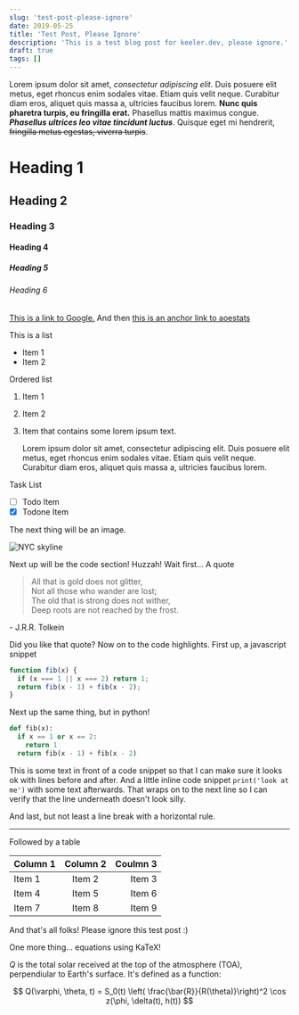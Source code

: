 ```yaml
---
slug: 'test-post-please-ignore'
date: 2019-05-25
title: 'Test Post, Please Ignore'
description: 'This is a test blog post for keeler.dev, please ignore.'
draft: true
tags: []
---
```


Lorem ipsum dolor sit amet, _consectetur adipiscing elit_. Duis posuere elit metus, eget rhoncus enim sodales vitae. Etiam quis velit neque. Curabitur diam eros, aliquet quis massa a, ultricies faucibus lorem. **Nunc quis pharetra turpis, eu fringilla erat.** Phasellus mattis maximus congue. **_Phasellus ultrices leo vitae tincidunt luctus_**. Quisque eget mi hendrerit, ~~fringilla metus egestas, viverra turpis~~.

# Heading 1

## Heading 2

### Heading 3

#### Heading 4

##### Heading 5

###### Heading 6

[This is a link to Google.](https://google.com) And then [this is an anchor link to aoestats][1]

This is a list

- Item 1
- Item 2

Ordered list

1. Item 1
2. Item 2
3. Item that contains some lorem ipsum text.

   Lorem ipsum dolor sit amet, consectetur adipiscing elit. Duis posuere elit metus, eget rhoncus enim sodales vitae. Etiam quis velit neque. Curabitur diam eros, aliquet quis massa a, ultricies faucibus lorem.

Task List

- [ ] Todo Item
- [x] Todone Item

The next thing will be an image.

![NYC skyline](/assets/images/ny_skyline.jpg 'This is a caption of the image')

Next up will be the code section! Huzzah! Wait first... A quote

> All that is gold does not glitter,<br>
> Not all those who wander are lost;<br>
> The old that is strong does not wither,<br>
> Deep roots are not reached by the frost.

\- J.R.R. Tolkein

Did you like that quote? Now on to the code highlights. First up, a javascript snippet

```javascript
function fib(x) {
  if (x === 1 || x === 2) return 1;
  return fib(x - 1) + fib(x - 2);
}
```

Next up the same thing, but in python!

```python
def fib(x):
  if x == 1 or x == 2:
    return 1
  return fib(x - 1) + fib(x - 2)
```

This is some text in front of a code snippet so that I can make sure it looks ok with lines before and after. And a little inline code snippet `print('look at me')` with some text afterwards. That wraps on to the next line so I can verify that the line underneath doesn't look silly.

And last, but not least a line break with a horizontal rule.

---

Followed by a table

| Column 1 | Column 2 | Coulmn 3 |
| -------- | :------: | -------: |
| Item 1   |  Item 2  |   Item 3 |
| Item 4   |  Item 5  |   Item 6 |
| Item 7   |  Item 8  |   Item 9 |

And that's all folks! Please ignore this test post :)

One more thing... equations using KaTeX!

$Q$ is the total solar received at the top of the atmosphere (TOA), perpendiular to Earth's surface. It's defined as a function:

$$
Q(\varphi, \theta, t) = S_0(t) \left( \frac{\bar{R}}{R(\theta)}\right)^2 \cos z(\phi, \delta(t), h(t))
$$

[1]: https://aoestats.io
